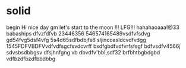 # solid
begin
Hi
nice day
gm
let's start
to the moon !!!
LFG!!!
hahahaoaaa!@33
babaships
dfvzfdfvb
23446356
546574165489vsdfvfsdvg
gd54fvg5dsf4vfg
5s4d65sdfbdbjfs8
sljincoasldcvdfvdgg
1545FDFVBDFVvdfvdfsgcfsvdcvrff
bxdfgbdfvdfvrfsfsgf
bdfvsdfv4566j
sdvsbsdbbgsv dfsjhnfgng
vb dbvdfv'bbl,sdf32
brfbhtbgbdgbd
vdfbzdfbzdfbbdbbg
